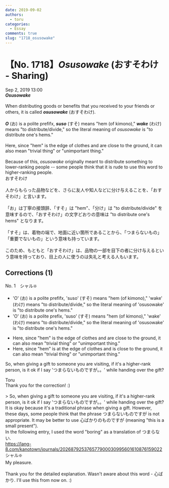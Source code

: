 ```yaml
---
date: 2019-09-02
authors:
  - toru
categories:
  - Essay
comments: true
slug: "1718_osusowake"
---
```


# 【No. 1718】<strong><em>Osusowake</strong></em> (おすそわけ - Sharing)
<div class="date">Sep 2, 2019 13:00</div>
<div id="post"><div id="body_show_ori">
<strong><em>Osusowake</strong></em><br/><br/>When distributing goods or benefits that you received to your friends or others, it is called <strong><em>osusowake</em></strong> (おすそわけ).<br/><br/><strong><em>O</em></strong> (お) is a polite prefifx, <strong><em>suso</em></strong> (すそ) means "hem (of kimono)," <strong><em>wake</em></strong> (わけ) means "to distribute/divide," so the literal meaning of <em>osusowake</em> is "to distribute one's hems."<br/><br/>Here, since "hem" is the edge of clothes and are close to the ground, it can also mean "trivial thing" or "unimportant thing."<br/><br/>Because of this, <em>osusowake</em> originally meant to distribute something to lower-ranking people -- some people think that it is rude to use this word to higher-ranking people.
</div></div>

<!-- more -->

<div id="post_ja"><div id="body_show_mo">
おすそわけ<br/><br/>人からもらった品物などを、さらに友人や知人などに分け与えることを、「おすそわけ」と言います。<br/><br/>「お」は丁寧の接頭辞、「すそ」は "hem"、「分け」は "to distribute/divide" を意味するので、「おすそわけ」の文字どおりの意味は "to distribute one's hems" となります。<br/><br/>「すそ」は、着物の端で、地面に近い箇所であることから、「つまらないもの」「重要でないもの」という意味も持っています。<br/><br/>このため、もともと「おすそわけ」は、品物の一部を目下の者に分け与えるという意味を持っており、目上の人に使うのは失礼と考える人もいます。
</div></div>

## Corrections (1)
<div id="block"><div class="first_name"> No. 1　<span class="just_name">シャル❇️</span></div><div id="block2">
<ul class="correction_field">
<li class="incorrect">'O' (お) is a polite prefifx, 'suso' (すそ) means "hem (of kimono)," 'wake' (わけ) means "to distribute/divide," so the literal meaning of 'osusowake' is "to distribute one's hems."</li>
<li class="corrected correct">
'O' (お) is a polite prefix, 'suso' (すそ) means "hem (of kimono)," 'wake' (わけ) means "to distribute/divide," so the literal meaning of 'osusowake' is "to distribute one's hems."
</li>
</ul>
<ul class="correction_field">
<li class="incorrect">Here, since "hem" is the edge of clothes and are close to the ground, it can also mean "trivial thing" or "unimportant thing."</li>
<li class="corrected correct">
Here, since "hem" is at the edge of clothes and is close to the ground, it can also mean "trivial thing" or "unimportant thing."
</li>
</ul>
<p class="comment_small">
 So, when giving a gift to someone you are visiting, if it's a higher-rank person, is it ok if I say 'つまらないものですが。。' while handing over the gift?
</p>

</div><div class="name"><span class="just_name">Toru</span><br>
Thank you for the correction! :)<br/><br/>&gt; So, when giving a gift to someone you are visiting, if it's a higher-rank person, is it ok if I say 'つまらないものですが。。' while handing over the gift?<br/>It is okay because it's a traditional phrase when giving a gift. However, these days, some people think that the phrase つまらないものですが is not appropriate. It may be better to use 心ばかりのものですが (meaning "this is a small present").<br/>In the following entry, I used the word "boring" as a translation of つまらない.<br/><a href="https://lang-8.com/kanotown/journals/202687925376577900030995601610876159022" target="_blank">https://lang-8.com/kanotown/journals/202687925376577900030995601610876159022</a>
</div>
<div class="name"><span class="just_name">シャル❇️</span><br>
My pleasure.<br/><br/>Thank you for the detailed explanation. Wasn't aware about this word - 心ばかり. I'll use this from now on. :)
</div>
</div>
